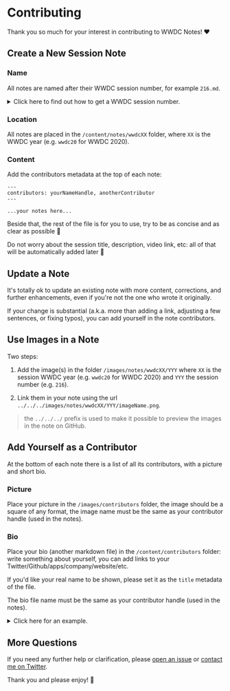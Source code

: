 # Contributing

Thank you so much for your interest in contributing to WWDC Notes! ❤️

## Create a New Session Note

### Name

All notes are named after their WWDC session number, for example `216.md`.

<details>
<summary>Click here to find out how to get a WWDC session number.</summary>

> To find the session number of a WWDC video, please refer to its url.
> 
> E.g.:  
> The [`SwiftUI Essentials`](https://developer.apple.com/videos/play/wwdc2019/216/) session url is `https://developer.apple.com/videos/play/wwdc2019/216/`: its session number is `216`.  
> 
> Therefore the file containing its notes will be named `216.md`.

</details>

### Location

All notes are placed in the `/content/notes/wwdcXX` folder, where `XX` is the WWDC year (e.g. `wwdc20` for WWDC 2020).

### Content

Add the contributors metadata at the top of each note:

```
---
contributors: yourNameHandle, anotherContributor
---

...your notes here...
```

Beside that, the rest of the file is for you to use, try to be as concise and as clear as possible 🚀

Do not worry about the session title, description, video link, etc: 
all of that will be automatically added later 🎉

## Update a Note

It's totally ok to update an existing note with more content, corrections, and further enhancements, even if you're not the one who wrote it originally.

If your change is substantial (a.k.a. more than adding a link, adjusting a few sentences, or fixing typos), you can add yourself in the note contributors.

## Use Images in a Note

Two steps:

1. Add the image(s) in the folder `/images/notes/wwdcXX/YYY` where `XX` is the session WWDC year (e.g. `wwdc20` for WWDC 2020) and `YYY` the session number (e.g. `216`).

2. Link them in your note using the url `../../../images/notes/wwdcXX/YYY/imageName.png`.

> the `../../../` prefix is used to make it possible to preview the images in the note on GitHub.

## Add Yourself as a Contributor

At the bottom of each note there is a list of all its contributors, with a picture and short bio.

### Picture

Place your picture in the `/images/contributors` folder, the image should be a square of any format, the image name must be the same as your contributor handle (used in the notes).

### Bio

Place your bio (another markdown file) in the `/content/contributors` folder: write something about yourself, you can add links to your Twitter/Github/apps/company/website/etc.

If you'd like your real name to be shown, please set it as the `title` metadata of the file.

The bio file name must be the same as your contributor handle (used in the notes).

<details>
<summary>Click here for an example.</summary>

```
---
title: Federico Zanetello
---
[Federico Zanetello][twitter] is an iOS Engineer with strong passion for Swift, minimalism, and design. 
When he’s not busy automating things, he can be found writing at [fivestars.blog][blog] and/or playing with the latest shiny toys.

[twitter]: https://twitter.com/zntfdr
[blog]: https://fivestars.blog/
```
</details>

## More Questions

If you need any further help or clarification, please [open an issue](https://github.com/zntfdr/WWDC-Notes/issues/new) or [contact me on Twitter](https://twitter.com/zntfdr).

Thank you and please enjoy! 🎉
